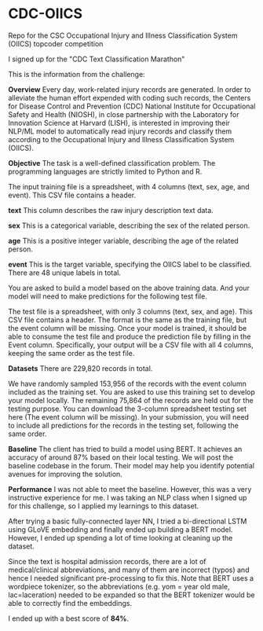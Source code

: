 # CDC-OIICS
Repo for the CSC Occupational Injury and Illness Classification System (OIICS) topcoder competition

I signed up for the "CDC Text Classification Marathon"

This is the information from the challenge:

**Overview**
Every day, work-related injury records are generated. In order to alleviate the human effort expended with coding such records, the Centers for Disease Control and Prevention (CDC) National Institute for Occupational Safety and Health (NIOSH), in close partnership with the Laboratory for Innovation Science at Harvard (LISH), is interested in improving their NLP/ML model to automatically read injury records and classify them according to the Occupational Injury and Illness Classification System (OIICS).

**Objective**
The task is a well-defined classification problem. The programming languages are strictly limited to Python and R.

The input training file is a spreadsheet, with 4 columns (text, sex, age, and event). This CSV file contains a header.

**text** This column describes the raw injury description text data.

**sex** This is a categorical variable, describing the sex of the related person.

**age** This is a positive integer variable, describing the age of the related person.

**event** This is the target variable, specifying the OIICS label to be classified. There are 48 unique labels in total.
 
You are asked to build a model based on the above training data. And your model will need to make predictions for the following test file.

 The test file is a spreadsheet, with only 3 columns (text, sex, and age). This CSV file contains a header. The format is the same as the training file, but the event column will be missing. Once your model is trained, it should be able to consume the test file and produce the prediction file by filling in the Event column. Specifically, your output will be a CSV file with all 4 columns, keeping the same order as the test file.

**Datasets**
There are 229,820 records in total. 

We have randomly sampled 153,956 of the records with the event column included as the training set. You are asked to use this training set to develop your model locally. The remaining 75,864 of the records are held out for the testing purpose. You can download the 3-column spreadsheet testing set here (The event column will be missing). In your submission, you will need to include all predictions for the records in the testing set, following the same order.
 
**Baseline**
The client has tried to build a model using BERT. It achieves an accuracy of around 87% based on their local testing. We will post the baseline codebase in the forum. Their model may help you identify potential avenues for improving the solution.

**Performance**
I was not able to meet the baseline. However, this was a very instructive experience for me. I was taking an NLP class when I signed up for this challenge, so I applied my learnings to this dataset.

After trying a basic fully-connected layer NN, I tried a bi-directional LSTM using GLoVE embedding and finally ended up building a BERT model. However, I ended up spending a lot of time looking at cleaning up the dataset.

Since the text is hospital admission records, there are a lot of medical/clinical abbreviations, and many of them are incorrect (typos) and hence I needed significant pre-processing to fix this. Note that BERT uses a wordpiece tokenizer, so the abbreviations (e.g. yom = year old male, lac=laceration) needed to be expanded so that the BERT tokenizer would be able to correctly find the embeddings.

I ended up with a best score of **84%**.
